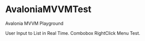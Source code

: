 # AvaloniaMVVMTest
Avalonia MVVM Playground

User Input to List in Real Time.
Combobox RightClick Menu Test.

